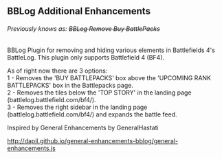 ## BBLog Additional Enhancements 
###### Previously knows as: ~~BBLog Remove Buy BattlePacks~~

BBLog Plugin for removing and hiding various elements in Battlefields 4's BattleLog. This plugin only supports Battlefield 4 (BF4).

As of right now there are 3 options:  
1 - Removes the 'BUY BATTLEPACKS' box above the 'UPCOMING RANK BATTLEPACKS' box in the Battlepacks page.  
2 - Removes the tiles below the 'TOP STORY' in the landing page (battlelog.battlefield.com/bf4/).  
3 - Removes the right sidebar in the landing page (battlelog.battlefield.com/bf4/) and expands the battle feed.  

Inspired by General Enhancements by GeneralHastati

http://dapil.github.io/general-enhancements-bblog/general-enhancements.js

